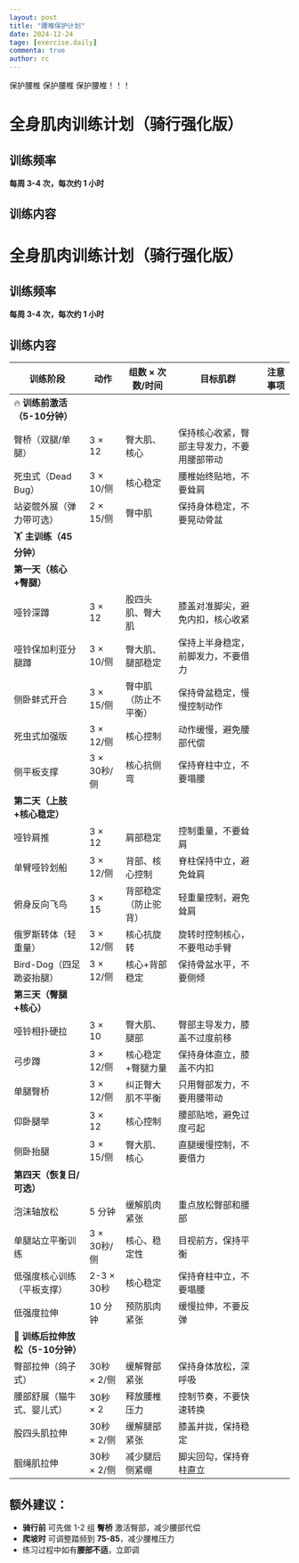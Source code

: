 ```yaml
---
layout: post
title: "腰椎保护计划"
date: 2024-12-24
tage: [exercise.daily]
commenta: true
author: rc
---
```


保护腰椎 保护腰椎 保护腰椎！！！

# 全身肌肉训练计划（骑行强化版）

## 训练频率  
**每周 3-4 次，每次约 1 小时**  

## 训练内容  

# 全身肌肉训练计划（骑行强化版）

## 训练频率  
**每周 3-4 次，每次约 1 小时**  

## 训练内容  

| **训练阶段**  | **动作** | **组数 × 次数/时间** | **目标肌群** | **注意事项** |
|-------------|---------|-----------------|------------|--------------|
| 🔥 **训练前激活（5-10分钟）** |  |  |  |  |
| 臀桥（双腿/单腿） | 3 × 12 | 臀大肌、核心 | 保持核心收紧，臀部主导发力，不要用腰部带动 |
| 死虫式（Dead Bug） | 3 × 10/侧 | 核心稳定 | 腰椎始终贴地，不要耸肩 |
| 站姿髋外展（弹力带可选） | 2 × 15/侧 | 臀中肌 | 保持身体稳定，不要晃动骨盆 |
| 🏋️ **主训练（45分钟）** |  |  |  |  |
| **第一天（核心+臀腿）** |  |  |  |  |
| 哑铃深蹲 | 3 × 12 | 股四头肌、臀大肌 | 膝盖对准脚尖，避免内扣，核心收紧 |
| 哑铃保加利亚分腿蹲 | 3 × 10/侧 | 臀大肌、腿部稳定 | 保持上半身稳定，前脚发力，不要借力 |
| 侧卧蚌式开合 | 3 × 15/侧 | 臀中肌（防止不平衡） | 保持骨盆稳定，慢慢控制动作 |
| 死虫式加强版 | 3 × 12/侧 | 核心控制 | 动作缓慢，避免腰部代偿 |
| 侧平板支撑 | 3 × 30秒/侧 | 核心抗侧弯 | 保持脊柱中立，不要塌腰 |
| **第二天（上肢+核心稳定）** |  |  |  |  |
| 哑铃肩推 | 3 × 12 | 肩部稳定 | 控制重量，不要耸肩 |
| 单臂哑铃划船 | 3 × 12/侧 | 背部、核心控制 | 脊柱保持中立，避免耸肩 |
| 俯身反向飞鸟 | 3 × 15 | 背部稳定（防止驼背） | 轻重量控制，避免耸肩 |
| 俄罗斯转体（轻重量） | 3 × 12/侧 | 核心抗旋转 | 旋转时控制核心，不要甩动手臂 |
| Bird-Dog（四足跪姿抬腿） | 3 × 12/侧 | 核心+背部稳定 | 保持骨盆水平，不要侧倾 |
| **第三天（臀腿+核心）** |  |  |  |  |
| 哑铃相扑硬拉 | 3 × 10 | 臀大肌、腿部 | 臀部主导发力，膝盖不过度前移 |
| 弓步蹲 | 3 × 12/侧 | 核心稳定+臀腿力量 | 保持身体直立，膝盖不内扣 |
| 单腿臀桥 | 3 × 12/侧 | 纠正臀大肌不平衡 | 只用臀部发力，不要用腰带动 |
| 仰卧腿举 | 3 × 12 | 核心控制 | 腰部贴地，避免过度弓起 |
| 侧卧抬腿 | 3 × 15/侧 | 臀大肌、核心 | 直腿缓慢控制，不要借力 |
| **第四天（恢复日/可选）** |  |  |  |  |
| 泡沫轴放松 | 5 分钟 | 缓解肌肉紧张 | 重点放松臀部和腰部 |
| 单腿站立平衡训练 | 3 × 30秒/侧 | 核心、稳定性 | 目视前方，保持平衡 |
| 低强度核心训练（平板支撑） | 2-3 × 30秒 | 核心稳定 | 保持脊柱中立，不要塌腰 |
| 低强度拉伸 | 10 分钟 | 预防肌肉紧张 | 缓慢拉伸，不要反弹 |
| 🧘 **训练后拉伸放松（5-10分钟）** |  |  |  |  |
| 臀部拉伸（鸽子式） | 30秒 × 2/侧 | 缓解臀部紧张 | 保持身体放松，深呼吸 |
| 腰部舒展（猫牛式、婴儿式） | 30秒 × 2 | 释放腰椎压力 | 控制节奏，不要快速转换 |
| 股四头肌拉伸 | 30秒 × 2/侧 | 缓解腿部紧张 | 膝盖并拢，保持稳定 |
| 腘绳肌拉伸 | 30秒 × 2/侧 | 减少腿后侧紧绷 | 脚尖回勾，保持脊柱直立 |

## 额外建议：
- **骑行前** 可先做 1-2 组 **臀桥** 激活臀部，减少腰部代偿  
- **爬坡时** 可调整踏频到 **75-85**，减少腰椎压力  
- 练习过程中如有**腰部不适**，立即调
